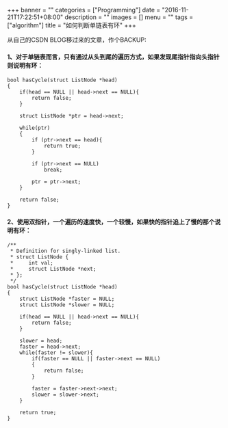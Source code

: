 +++
banner = ""
categories = ["Programming"]
date = "2016-11-21T17:22:51+08:00"
description = ""
images = []
menu = ""
tags = ["algorithm"]
title = "如何判断单链表有环"
+++

从自己的CSDN BLOG移过来的文章，作个BACKUP:

#### 1、对于单链表而言，只有通过从头到尾的遍历方式，如果发现尾指针指向头指针则说明有环：

```
bool hasCycle(struct ListNode *head)
{
	if(head == NULL || head->next == NULL){
		return false;
	}
	
	struct ListNode *ptr = head->next;
	
	while(ptr)
	{
		if (ptr->next == head){
			return true;
		}	
		
		if (ptr->next == NULL)
			break;
			
		ptr = ptr->next;	
	}
	
	return false;
}
```

#### 2、使用双指针，一个遍历的速度快，一个较慢，如果快的指针追上了慢的那个说明有环：

```
/**
 * Definition for singly-linked list.
 * struct ListNode {
 *     int val;
 *     struct ListNode *next;
 * };
 */
bool hasCycle(struct ListNode *head) 
{
	struct ListNode *faster = NULL;
	struct ListNode *slower = NULL;
	
	if(head == NULL || head->next == NULL){
		return false;
	}
	
	slower = head;
	faster = head->next;
	while(faster != slower){
		if(faster == NULL || faster->next == NULL)
		{
			return false;
		}
		
		faster = faster->next->next;
		slower = slower->next;
	}
	
	return true;
}
```



